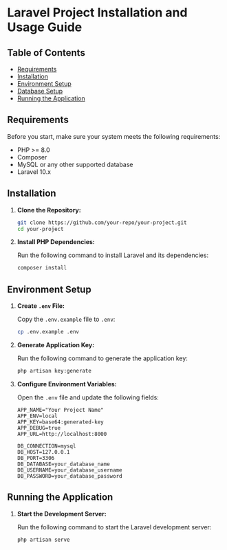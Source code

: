 # Laravel Project Installation and Usage Guide

## Table of Contents
- [Requirements](#requirements)
- [Installation](#installation)
- [Environment Setup](#environment-setup)
- [Database Setup](#database-setup)
- [Running the Application](#running-the-application)


## Requirements

Before you start, make sure your system meets the following requirements:

- PHP >= 8.0
- Composer
- MySQL or any other supported database
- Laravel 10.x

## Installation

1. **Clone the Repository:**

    ```bash
    git clone https://github.com/your-repo/your-project.git
    cd your-project
    ```

2. **Install PHP Dependencies:**

    Run the following command to install Laravel and its dependencies:

    ```bash
    composer install
    ```



## Environment Setup

1. **Create `.env` File:**

    Copy the `.env.example` file to `.env`:

    ```bash
    cp .env.example .env
    ```

2. **Generate Application Key:**

    Run the following command to generate the application key:

    ```bash
    php artisan key:generate
    ```

3. **Configure Environment Variables:**

    Open the `.env` file and update the following fields:

    ```dotenv
    APP_NAME="Your Project Name"
    APP_ENV=local
    APP_KEY=base64:generated-key
    APP_DEBUG=true
    APP_URL=http://localhost:8000

    DB_CONNECTION=mysql
    DB_HOST=127.0.0.1
    DB_PORT=3306
    DB_DATABASE=your_database_name
    DB_USERNAME=your_database_username
    DB_PASSWORD=your_database_password

    ```


## Running the Application

1. **Start the Development Server:**

    Run the following command to start the Laravel development server:

    ```bash
    php artisan serve
    ```


